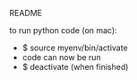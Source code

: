 README

to run python code (on mac):
- $ source myenv/bin/activate
- code can now be run
- $ deactivate (when finished)